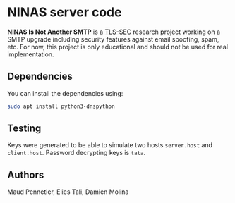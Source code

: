 # NINAS server code
__NINAS Is Not Another SMTP__ is a [TLS-SEC](https://tls-sec.github.io/) research project working on a SMTP upgrade including security features against email spoofing, spam, etc. For now, this project is only educational and should not be used for real implementation.

## Dependencies
You can install the dependencies using:
```bash
sudo apt install python3-dnspython
```

## Testing
Keys were generated to be able to simulate two hosts `server.host` and `client.host`. Password decrypting keys is `tata`.

## Authors
Maud Pennetier, Elies Tali, Damien Molina
